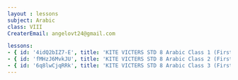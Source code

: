 ```yaml
--- 
layout : lessons 
subject: Arabic
class: VIII
CreaterEmail: angelovt24@gmail.com

lessons: 
- { id: '4idQ2bIZ7-E', title: 'KITE VICTERS STD 8 Arabic Class 1 (First Bell-ഫസ്റ്റ് ബെല്‍)' }
- { id: 'fMHzJ6MvkJU', title: 'KITE VICTERS STD 8 Arabic Class 2 (First Bell-ഫസ്റ്റ് ബെല്‍)' }
- { id: '6q8lwCjqRRk', title: 'KITE VICTERS STD 8 Arabic Class 3 (First Bell-ഫസ്റ്റ് ബെല്‍)' }
--- 
```

